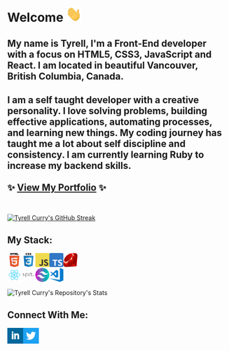 # Welcome <img alt="Blue blob jumping" src='images\wave.gif' width="36" height="36">

## My name is Tyrell, I'm a Front-End developer with a focus on HTML5, CSS3, JavaScript and React. I am located in beautiful Vancouver, British Columbia, Canada.

## I am a self taught developer with a creative personality. I love solving problems, building effective applications, automating processes, and learning new things. My coding journey has taught me a lot about self discipline and consistency. I am currently learning Ruby to increase my backend skills. <br><br>✨ [View My Portfolio](https://tyrellcurry.io) ✨
<br>


[![Tyrell Curry's GitHub Streak](https://streak-stats.demolab.com?user=tyrellcurry&theme=github-dark-blue)](https://git.io/streak-stats)


## My Stack:

<img align="left" alt="HTML" width="32px" src=".\images\html.png" />
<img align="left" alt="CSS" width="32px" src=".\images\css.png" />
<img align="left" alt="JavaScript" width="32px" src=".\images\javascript.png" />
<img align="left" alt="TypeScript" width="32px" src=".\images\ts.png" />
<img align="left" alt="Ruby" width="32px" src=".\images\ruby.png" />
<br>
<br>
<img align="left" alt="React" width="32px" src=".\images\react.png" />
<img align="left" alt="NextJS" width="32px" src=".\images\next.png" />
<img align="left" alt="Tailwind" width="32px" src=".\images\tailwind.png" />
<img align="left" alt="VS Code" width="32px" src=".\images\visual-studio-code.png" />
<br>
<br>

![Tyrell Curry's Repository's Stats](https://github-readme-stats-git-masterrstaa-rickstaa.vercel.app/api/top-langs/?username=tyrellcurry&theme=github_dark)


## Connect With Me:

[<img align="left" alt="LinkedIn" src='.\images\linkedin-sq.png' width="36" height="36">](https://www.linkedin.com/in/tyrellcurry/)
[<img align="left" alt="Twitter" src='.\images\twitter-icon.png' width="36" height="36">](https://twitter.com/Tyrell_io)

